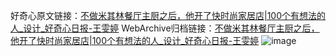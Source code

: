好奇心原文链接：[不做米其林餐厅主厨之后，他开了快时尚家居店|100个有想法的人_设计_好奇心日报-王雯婷](https://www.qdaily.com/articles/11978.html)
WebArchive归档链接：[不做米其林餐厅主厨之后，他开了快时尚家居店|100个有想法的人_设计_好奇心日报-王雯婷](http://web.archive.org/web/20190623171743/https://www.qdaily.com/articles/11978.html)
![image](http://ww3.sinaimg.cn/large/007d5XDply1g3wbhyrdrqj30u09amx6p)